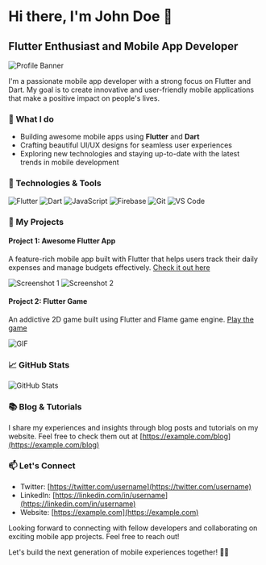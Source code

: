 # Hi there, I'm John Doe 👋

## Flutter Enthusiast and Mobile App Developer

![Profile Banner](https://example.com/banner.jpg)

I'm a passionate mobile app developer with a strong focus on Flutter and Dart. My goal is to create innovative and user-friendly mobile applications that make a positive impact on people's lives.

### 🚀 What I do

- Building awesome mobile apps using **Flutter** and **Dart**
- Crafting beautiful UI/UX designs for seamless user experiences
- Exploring new technologies and staying up-to-date with the latest trends in mobile development

### 🔧 Technologies & Tools

![Flutter](https://img.shields.io/badge/Flutter-2.2-blue?logo=flutter&logoColor=white&style=flat)
![Dart](https://img.shields.io/badge/Dart-2.13-blue?logo=dart&logoColor=white&style=flat)
![JavaScript](https://img.shields.io/badge/JavaScript-ES6-yellow?logo=javascript&logoColor=white&style=flat)
![Firebase](https://img.shields.io/badge/Firebase-5C6EE6?logo=firebase&logoColor=white&style=flat)
![Git](https://img.shields.io/badge/Git-F05032?logo=git&logoColor=white&style=flat)
![VS Code](https://img.shields.io/badge/VS%20Code-007ACC?logo=visual-studio-code&logoColor=white&style=flat)

### 📱 My Projects

#### Project 1: Awesome Flutter App
A feature-rich mobile app built with Flutter that helps users track their daily expenses and manage budgets effectively. [Check it out here](https://github.com/username/awesome-flutter-app)

![Screenshot 1](https://example.com/screenshot1.jpg)
![Screenshot 2](https://example.com/screenshot2.jpg)

#### Project 2: Flutter Game
An addictive 2D game built using Flutter and Flame game engine. [Play the game](https://github.com/username/flutter-game)

![GIF](https://example.com/game.gif)

### 📈 GitHub Stats

![GitHub Stats](https://github-readme-stats.vercel.app/api?username=username&show_icons=true&count_private=true)

### 📚 Blog & Tutorials

I share my experiences and insights through blog posts and tutorials on my website. Feel free to check them out at [https://example.com/blog](https://example.com/blog)

### 📫 Let's Connect

- Twitter: [https://twitter.com/username](https://twitter.com/username)
- LinkedIn: [https://linkedin.com/in/username](https://linkedin.com/in/username)
- Website: [https://example.com](https://example.com)

Looking forward to connecting with fellow developers and collaborating on exciting mobile app projects. Feel free to reach out!

Let's build the next generation of mobile experiences together! 📱💡
